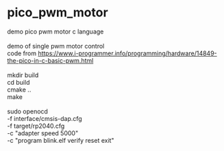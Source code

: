 # pico_pwm_motor<br>
demo pico pwm motor c language<br>
<br>
demo of single pwm motor control<br>
code from https://www.i-programmer.info/programming/hardware/14849-the-pico-in-c-basic-pwm.html<br>
<br>
mkdir build<br>
cd build<br>
cmake ..<br>
make<br>
<br>
sudo openocd<br>
  -f interface/cmsis-dap.cfg<br>
  -f target/rp2040.cfg<br>
  -c "adapter speed 5000"<br>
  -c "program blink.elf verify reset exit"<br>




